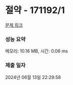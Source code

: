 # 절약 - 171192/1 

[문제 링크](https://level.goorm.io/exam/171192/%EC%A0%88%EC%95%BD/quiz/1) 

### 성능 요약

메모리: 10.16 MB, 시간: 0.06 ms

### 제출 일자

2024년 06월 13일 22:29:58

